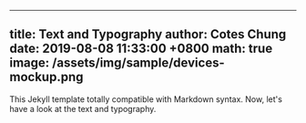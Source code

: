 
---
title: Text and Typography
author: Cotes Chung
date: 2019-08-08 11:33:00 +0800
math: true
image: /assets/img/sample/devices-mockup.png
---

This Jekyll template totally compatible with Markdown syntax. Now, let's have a look at the text and typography.
